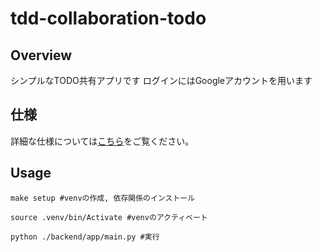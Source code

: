 # tdd-collaboration-todo

## Overview

シンプルなTODO共有アプリです
ログインにはGoogleアカウントを用います

## 仕様

詳細な仕様については[こちら](docs/specification.md)をご覧ください。

## Usage

```shell
make setup #venvの作成, 依存関係のインストール

source .venv/bin/Activate #venvのアクティベート

python ./backend/app/main.py #実行
```

